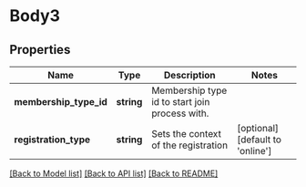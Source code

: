 # Body3

## Properties
Name | Type | Description | Notes
------------ | ------------- | ------------- | -------------
**membership_type_id** | **string** | Membership type id to start join process with. | 
**registration_type** | **string** | Sets the context of the registration | [optional] [default to 'online']

[[Back to Model list]](../README.md#documentation-for-models) [[Back to API list]](../README.md#documentation-for-api-endpoints) [[Back to README]](../README.md)


